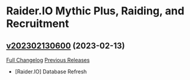 # Raider.IO Mythic Plus, Raiding, and Recruitment

## [v202302130600](https://github.com/RaiderIO/raiderio-addon/tree/v202302130600) (2023-02-13)
[Full Changelog](https://github.com/RaiderIO/raiderio-addon/compare/v202302120600...v202302130600) [Previous Releases](https://github.com/RaiderIO/raiderio-addon/releases)

- [Raider.IO] Database Refresh  
